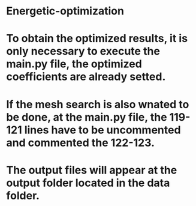 # Energetic-optimization

# To obtain the optimized results, it is only necessary to execute the main.py file, the optimized coefficients are already setted.
# If the mesh search is also wnated to be done, at the main.py file, the 119-121 lines have to be uncommented and commented the 122-123.

# The output files will appear at the output folder located in the data folder.
